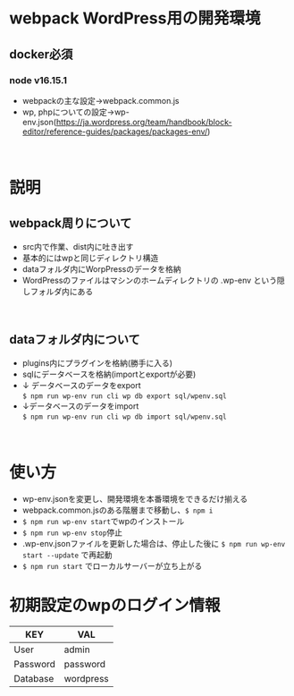 # **webpack WordPress用の開発環境**
## **docker必須**
### node v16.15.1
- webpackの主な設定→webpack.common.js
- wp, phpについての設定->wp-env.json(https://ja.wordpress.org/team/handbook/block-editor/reference-guides/packages/packages-env/)
<br>

# **説明**
## **webpack周りについて**
- src内で作業、dist内に吐き出す
- 基本的にはwpと同じディレクトリ構造
- dataフォルダ内にWorpPressのデータを格納
- WordPressのファイルはマシンのホームディレクトリの .wp-env という隠しフォルダ内にある
<br>

## **dataフォルダ内について**
- plugins内にプラグインを格納(勝手に入る)
- sqlにデータベースを格納(importとexportが必要)
- ↓ データベースのデータをexport <br>
```$ npm run wp-env run cli wp db export sql/wpenv.sql ```
- ↓データベースのデータをimport <br>
```$ npm run wp-env run cli wp db import sql/wpenv.sql ```
<br>

# **使い方**
- wp-env.jsonを変更し、開発環境を本番環境をできるだけ揃える
- webpack.common.jsのある階層まで移動し、```$ npm i ``` 
- ```$ npm run wp-env start```でwpのインストール
- ```$ npm run wp-env stop```停止
- .wp-env.jsonファイルを更新した場合は、停止した後に ```$ npm run wp-env start --update``` で再起動
- ```$ npm run start``` でローカルサーバーが立ち上がる

# 初期設定のwpのログイン情報
|  KEY  |  VAL  |
| ---- | ---- |
|  User  |  admin  |
|  Password  |  password  |
|  Database  |  wordpress  |
